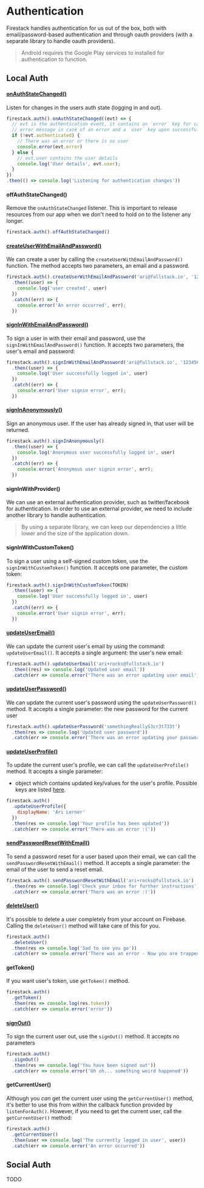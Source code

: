# Authentication

Firestack handles authentication for us out of the box, both with email/password-based authentication and through oauth providers (with a separate library to handle oauth providers).

> Android requires the Google Play services to installed for authentication to function.

## Local Auth

#### [onAuthStateChanged()](https://firebase.google.com/docs/reference/js/firebase.auth.Auth#onAuthStateChanged)

Listen for changes in the users auth state (logging in and out).

```javascript
firestack.auth().onAuthStateChanged((evt) => {
  // evt is the authentication event, it contains an `error` key for carrying the
  // error message in case of an error and a `user` key upon successful authentication
  if (!evt.authenticated) {
    // There was an error or there is no user
    console.error(evt.error)
  } else {
    // evt.user contains the user details
    console.log('User details', evt.user);
  }
})
.then(() => console.log('Listening for authentication changes'))
```

#### offAuthStateChanged()

Remove the `onAuthStateChanged` listener. 
This is important to release resources from our app when we don't need to hold on to the listener any longer.

```javascript
firestack.auth().offAuthStateChanged()
```

#### [createUserWithEmailAndPassword()](https://firebase.google.com/docs/reference/js/firebase.auth.Auth#createUserWithEmailAndPassword)

We can create a user by calling the `createUserWithEmailAndPassword()` function. 
The method accepts two parameters, an email and a password.

```javascript
firestack.auth().createUserWithEmailAndPassword('ari@fullstack.io', '123456')
  .then((user) => {
    console.log('user created', user)
  })
  .catch((err) => {
    console.error('An error occurred', err);
  })
```

#### [signInWithEmailAndPassword()](https://firebase.google.com/docs/reference/js/firebase.auth.Auth#signInWithEmailAndPassword)

To sign a user in with their email and password, use the `signInWithEmailAndPassword()` function. 
It accepts two parameters, the user's email and password:

```javascript
firestack.auth().signInWithEmailAndPassword('ari@fullstack.io', '123456')
  .then((user) => {
    console.log('User successfully logged in', user)
  })
  .catch((err) => {
    console.error('User signin error', err);
  })
```

#### [signInAnonymously()](https://firebase.google.com/docs/reference/js/firebase.auth.Auth#signInAnonymously)

Sign an anonymous user. If the user has already signed in, that user will be returned.

```javascript
firestack.auth().signInAnonymously()
  .then((user) => {
    console.log('Anonymous user successfully logged in', user)
  })
  .catch((err) => {
    console.error('Anonymous user signin error', err);
  })
```

#### signInWithProvider()

We can use an external authentication provider, such as twitter/facebook for authentication. In order to use an external provider, we need to include another library to handle authentication.

> By using a separate library, we can keep our dependencies a little lower and the size of the application down.

#### signInWithCustomToken()

To sign a user using a self-signed custom token, use the `signInWithCustomToken()` function. It accepts one parameter, the custom token:

```javascript
firestack.auth().signInWithCustomToken(TOKEN)
  .then((user) => {
    console.log('User successfully logged in', user)
  })
  .catch((err) => {
    console.error('User signin error', err);
  })
```

#### [updateUserEmail()](https://firebase.google.com/docs/reference/js/firebase.User#updateEmail)

We can update the current user's email by using the command: `updateUserEmail()`. 
It accepts a single argument: the user's new email:

```javascript
firestack.auth().updateUserEmail('ari+rocks@fullstack.io')
  .then((res) => console.log('Updated user email'))
  .catch(err => console.error('There was an error updating user email'))
```

#### [updateUserPassword()](https://firebase.google.com/docs/reference/js/firebase.User#updatePassword)

We can update the current user's password using the `updateUserPassword()` method. 
It accepts a single parameter: the new password for the current user

```javascript
firestack.auth().updateUserPassword('somethingReallyS3cr3t733t')
  .then(res => console.log('Updated user password'))
  .catch(err => console.error('There was an error updating your password'))
```

#### [updateUserProfile()](https://firebase.google.com/docs/auth/web/manage-users#update_a_users_profile)

To update the current user's profile, we can call the `updateUserProfile()` method.
It accepts a single parameter:

* object which contains updated key/values for the user's profile. 
Possible keys are listed [here](https://firebase.google.com/docs/auth/ios/manage-users#update_a_users_profile).

```javascript
firestack.auth()
  .updateUserProfile({
    displayName: 'Ari Lerner'
  })
  .then(res => console.log('Your profile has been updated'))
  .catch(err => console.error('There was an error :('))
```

#### [sendPasswordResetWithEmail()](https://firebase.google.com/docs/auth/web/manage-users#send_a_password_reset_email)

To send a password reset for a user based upon their email, we can call the `sendPasswordResetWithEmail()` method. 
It accepts a single parameter: the email of the user to send a reset email.

```javascript
firestack.auth().sendPasswordResetWithEmail('ari+rocks@fullstack.io')
  .then(res => console.log('Check your inbox for further instructions'))
  .catch(err => console.error('There was an error :('))
```
#### [deleteUser()](https://firebase.google.com/docs/auth/web/manage-users#delete_a_user)

It's possible to delete a user completely from your account on Firebase.
Calling the `deleteUser()` method will take care of this for you.

```javascript
firestack.auth()
  .deleteUser()
  .then(res => console.log('Sad to see you go'))
  .catch(err => console.error('There was an error - Now you are trapped!'))
```

#### getToken()

If you want user's token, use `getToken()` method.

```javascript
firestack.auth()
  .getToken()
  .then(res => console.log(res.token))
  .catch(err => console.error('error'))
```

#### [signOut()](https://firebase.google.com/docs/reference/js/firebase.auth.Auth#signOut)

To sign the current user out, use the `signOut()` method.
It accepts no parameters

```javascript
firestack.auth()
  .signOut()
  .then(res => console.log('You have been signed out'))
  .catch(err => console.error('Uh oh... something weird happened'))
```


#### getCurrentUser()

Although you _can_ get the current user using the `getCurrentUser()` method, it's better to use this from within the callback function provided by `listenForAuth()`. 
However, if you need to get the current user, call the `getCurrentUser()` method:

```javascript
firestack.auth()
  .getCurrentUser()
  .then(user => console.log('The currently logged in user', user))
  .catch(err => console.error('An error occurred'))
```

## Social Auth

TODO 
